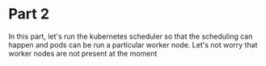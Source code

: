 # Part 2

In this part, let's run the kubernetes scheduler so that the scheduling can
happen and pods can be run a particular worker node. Let's not worry that
worker nodes are not present at the moment
